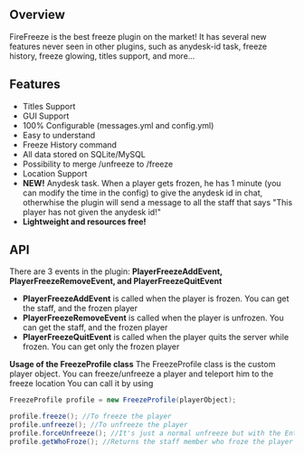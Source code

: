 Overview
--------
FireFreeze is the best freeze plugin on the market! It has several new features never seen in other plugins, such as anydesk-id task, freeze history, freeze glowing, titles support, and more...

Features
--------
* Titles Support
* GUI Support
* 100% Configurable (messages.yml and config.yml)
* Easy to understand
* Freeze History command
* All data stored on SQLite/MySQL
* Possibility to merge /unfreeze to /freeze
* Location Support
* **NEW!** Anydesk task. When a player gets frozen, he has 1 minute (you can modify the time in the config) to give the anydesk id in chat, otherwhise the plugin will send a message to all the staff that says "This player has not given the anydesk id!"
* **Lightweight and resources free!**

API
--------
There are 3 events in the plugin: **PlayerFreezeAddEvent, PlayerFreezeRemoveEvent, and PlayerFreezeQuitEvent**
* **PlayerFreezeAddEvent** is called when the player is frozen. You can get the staff, and the frozen player
* **PlayerFreezeRemoveEvent** is called when the player is unfrozen. You can get the staff, and the frozen player
* **PlayerFreezeQuitEvent** is called when the player quits the server while frozen. You can get only the frozen player

**Usage of the FreezeProfile class**
The FreezeProfile class is the custom player object. You can freeze/unfreeze a player and teleport him to the freeze location
You can call it by using
```java
FreezeProfile profile = new FreezeProfile(playerObject);

profile.freeze(); //To freeze the player
profile.unfreeze(); //To unfreeze the player
profile.forceUnfreeze(); //It's just a normal unfreeze but with the EntryType set to FORCED
profile.getWhoFroze(); //Returns the staff member who froze the player
```
